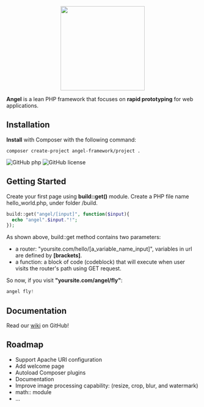 <p align="center"><img width="220" src="http://www.zuggr.com/file/angel.jpg"></p>

**Angel** is a lean PHP framework that focuses on **rapid prototyping** for web applications.

Installation
-------------
**Install** with Composer with the following command:
```
composer create-project angel-framework/project .
```
![GitHub php](https://img.shields.io/packagist/php-v/symfony/symfony.svg)
![GitHub license](https://img.shields.io/cocoapods/l/AFNetworking.svg)

Getting Started
-------------
Create your first page using **build::get()** module. Create a PHP file name hello_world.php, under folder /build.
```php
build::get("angel/[input]", function($input){
  echo "angel".$input."!";
});
```
As shown above, build::get method contains two parameters:
* a router: "yoursite.com/hello/[a_variable_name_input]", variables in url are defined by **[brackets]**.
* a function: a block of code (codeblock) that will execute when user visits the router's path using GET request.

So now, if you visit **"yoursite.com/angel/fly"**:
```php
angel fly!
```

Documentation
-------------
Read our [wiki](https://github.com/angel-framework/project/wiki) on GitHub!

Roadmap
-------------
* Support Apache URI configuration
* Add welcome page
* Autoload Composer plugins
* Documentation
* Improve image processing capability: (resize, crop, blur, and watermark)
* math:: module
* ...
